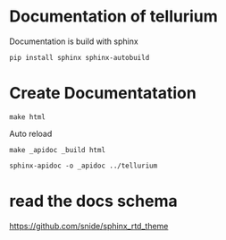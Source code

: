 # Documentation of tellurium

Documentation is build with sphinx
```
pip install sphinx sphinx-autobuild
```

# Create Documentatation 
```
make html
```

Auto reload
```
make _apidoc _build html

sphinx-apidoc -o _apidoc ../tellurium
```

# read the docs schema
https://github.com/snide/sphinx_rtd_theme
